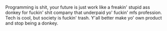 
Programming is shit, your future is just work like a freakin' stupid ass donkey for fuckin' shit company that underpaid yo' fuckin' mfs profession.
Tech is cool, but society is fuckin' trash. Y'all better make yo' own product and stop being a donkey.
